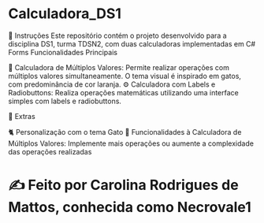 # Calculadora_DS1

📌 Instruções
Este repositório contém o projeto desenvolvido para a disciplina DS1, turma TDSN2, com duas calculadoras implementadas em C# Forms
Funcionalidades Principais
   
   🧮 Calculadora de Múltiplos Valores: Permite realizar operações com múltiplos valores simultaneamente. O tema visual é inspirado em gatos, com predominância de cor laranja.
   ⚙️ Calculadora com Labels e Radiobuttons: Realiza operações matemáticas utilizando uma interface simples com labels e radiobuttons.
 
🌟 Extras

   🐈 Personalização com o tema Gato 
   📝 Funcionalidades à Calculadora de Múltiplos Valores: Implemente mais operações ou aumente a complexidade das operações realizadas


# ✍️ Feito por Carolina Rodrigues de Mattos, conhecida como Necrovale1
